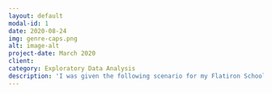 ```yaml
---
layout: default
modal-id: 1
date: 2020-08-24
img: genre-caps.png
alt: image-alt
project-date: March 2020
client:
category: Exploratory Data Analysis
description: 'I was given the following scenario for my Flatiron School Module 1: Project Microsoft has decided to enter the movie industry by creating its own movie studio, and has hired me to help them understand the industry. I performed an exploratory data analysis to present actionable insights to the company. Find the full project on <a href="https://github.com/stlanier/Flatiron-School-Module-1-Project">GitHub</a>.'
---
```

